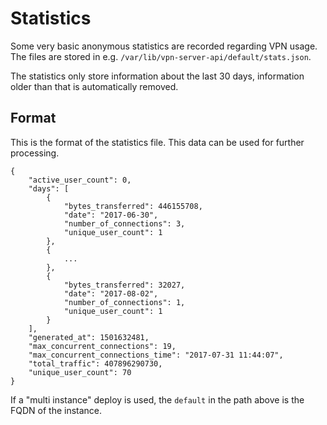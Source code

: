 # Statistics

Some very basic anonymous statistics are recorded regarding VPN usage. The 
files are stored in e.g. `/var/lib/vpn-server-api/default/stats.json`.

The statistics only store information about the last 30 days, information older
than that is automatically removed.

## Format

This is the format of the statistics file. This data can be used for further
processing.

    {
        "active_user_count": 0,
        "days": [
            {
                "bytes_transferred": 446155708,
                "date": "2017-06-30",
                "number_of_connections": 3,
                "unique_user_count": 1
            },
            {
                ...
            },
            {
                "bytes_transferred": 32027,
                "date": "2017-08-02",
                "number_of_connections": 1,
                "unique_user_count": 1
            }
        ],
        "generated_at": 1501632481,
        "max_concurrent_connections": 19,
        "max_concurrent_connections_time": "2017-07-31 11:44:07",
        "total_traffic": 407896290730,
        "unique_user_count": 70
    }

If a "multi instance" deploy is used, the `default` in the path above is the
FQDN of the instance.
